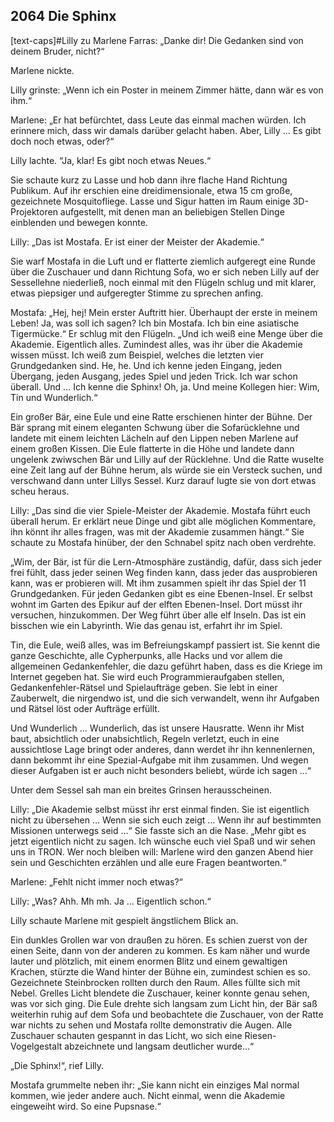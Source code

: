 ## **2064** Die Sphinx

[text-caps]#Lilly zu Marlene Farras: „Danke dir!
Die Gedanken sind von deinem Bruder, nicht?“

Marlene nickte.

Lilly grinste: „Wenn ich ein Poster in meinem Zimmer hätte, dann wär es von ihm.“

Marlene: „Er hat befürchtet, dass Leute das einmal machen würden.
Ich erinnere mich, dass wir damals darüber gelacht haben.
Aber, Lilly ... Es gibt doch noch etwas, oder?“

Lilly lachte. “Ja, klar! Es gibt noch etwas Neues.“

Sie schaute kurz zu Lasse und hob dann ihre flache Hand Richtung Publikum.
Auf ihr erschien eine dreidimensionale, etwa 15 cm große, gezeichnete Mosquitofliege.
Lasse und Sigur hatten im Raum einige 3D-Projektoren aufgestellt, mit denen man an beliebigen Stellen Dinge einblenden und bewegen konnte.

Lilly: „Das ist Mostafa.
Er ist einer der Meister der Akademie.“

Sie warf Mostafa in die Luft und er flatterte ziemlich aufgeregt eine Runde über die Zuschauer und dann Richtung Sofa, wo er sich neben Lilly auf der Sessellehne niederließ, noch einmal mit den Flügeln schlug und mit klarer, etwas piepsiger und aufgeregter Stimme zu sprechen anfing.

Mostafa: „Hej, hej! Mein erster Auftritt hier.
Überhaupt der erste in meinem Leben!
Ja, was soll ich sagen?
Ich bin Mostafa.
Ich bin eine asiatische Tigermücke.“
Er schlug mit den Flügeln.
„Und ich weiß eine Menge über die Akademie.
Eigentlich alles.
Zumindest alles, was ihr über die Akademie wissen müsst.
Ich weiß zum Beispiel, welches die letzten vier Grundgedanken sind.
He, he.
Und ich kenne jeden Eingang, jeden Übergang, jeden Ausgang, jedes Spiel und jeden Trick.
Ich war schon überall.
Und … Ich kenne die Sphinx! Oh, ja.
Und meine Kollegen hier: Wim, Tin und Wunderlich.“

Ein großer Bär, eine Eule und eine Ratte erschienen hinter der Bühne.
Der Bär sprang mit einem eleganten Schwung über die Sofarücklehne und landete mit einem leichten Lächeln auf den Lippen neben Marlene auf einem großen Kissen.
Die Eule flatterte in die Höhe und landete dann ungelenk zwiwschen Bär und Lilly auf der Rücklehne.
Und die Ratte wuselte eine Zeit lang auf der Bühne herum, als würde sie ein Versteck suchen, und verschwand dann unter Lillys Sessel.
Kurz darauf lugte sie von dort etwas scheu heraus.

Lilly: „Das sind die vier Spiele-Meister der Akademie.
Mostafa führt euch überall herum.
Er erklärt neue Dinge und gibt alle möglichen Kommentare, ihn könnt ihr alles fragen, was mit der Akademie zusammen hängt.“ Sie schaute zu Mostafa hinüber, der den Schnabel spitz nach oben verdrehte.

„Wim, der Bär, ist für die Lern-Atmosphäre zuständig, dafür, dass sich jeder frei fühlt, dass jeder seinen Weg finden kann, dass jeder das ausprobieren kann, was er probieren will.
Mt ihm zusammen spielt ihr das Spiel der 11 Grundgedanken.
Für jeden Gedanken gibt es eine Ebenen-Insel.
Er selbst wohnt im Garten des Epikur auf der elften Ebenen-Insel.
Dort müsst ihr versuchen, hinzukommen.
Der Weg führt über alle elf Inseln.
Das ist ein bisschen wie ein Labyrinth.
Wie das genau ist, erfahrt ihr im Spiel.

Tin, die Eule, weiß alles, was im Befreiungskampf passiert ist.
Sie kennt die ganze Geschichte, alle Cypherpunks, alle Hacks und vor allem die allgemeinen Gedankenfehler, die dazu geführt haben, dass es die Kriege im Internet gegeben hat.
Sie wird euch Programmieraufgaben stellen, Gedankenfehler-Rätsel und Spielaufträge geben.
Sie lebt in einer Zauberwelt, die nirgendwo ist, und die sich verwandelt, wenn ihr Aufgaben und Rätsel löst oder Aufträge erfüllt.

Und Wunderlich … Wunderlich, das ist unsere Hausratte.
Wenn ihr Mist baut, absichtlich oder unabsichtlich, Regeln verletzt, euch in eine aussichtlose Lage bringt oder anderes, dann werdet ihr ihn kennenlernen, dann bekommt ihr eine Spezial-Aufgabe mit ihm zusammen.
Und wegen dieser Aufgaben ist er auch nicht besonders beliebt, würde ich sagen …“

Unter dem Sessel sah man ein breites Grinsen herausscheinen.

Lilly: „Die Akademie selbst müsst ihr erst einmal finden.
Sie ist eigentlich nicht zu übersehen … Wenn sie sich euch zeigt … Wenn ihr auf bestimmten Missionen unterwegs seid …“
Sie fasste sich an die Nase.
„Mehr gibt es jetzt eigentlich nicht zu sagen.
Ich wünsche euch viel Spaß und wir sehen uns in TRON.
Wer noch bleiben will: Marlene wird den ganzen Abend hier sein und Geschichten erzählen und alle eure Fragen beantworten.“

Marlene: „Fehlt nicht immer noch etwas?“

Lilly: „Was? Ahh. Mh mh. Ja ... Eigentlich schon.“

Lilly schaute Marlene mit gespielt ängstlichem Blick an.

Ein dunkles Grollen war von draußen zu hören.
Es schien zuerst von der einen Seite, dann von der anderen zu kommen.
Es kam näher und wurde lauter und plötzlich, mit einem enormen Blitz und einem gewaltigen Krachen, stürzte die Wand hinter der Bühne ein, zumindest schien es so.
Gezeichnete Steinbrocken rollten durch den Raum.
Alles füllte sich mit Nebel.
Grelles Licht blendete die Zuschauer, keiner konnte genau sehen, was vor sich ging.
Die Eule drehte sich langsam zum Licht hin, der Bär saß weiterhin ruhig auf dem Sofa und beobachtete die Zuschauer, von der Ratte war nichts zu sehen und Mostafa rollte demonstrativ die Augen.
Alle Zuschauer schauten gespannt in das Licht, wo sich eine Riesen-Vogelgestalt abzeichnete und langsam deutlicher wurde…“

„Die Sphinx!“, rief Lilly.

Mostafa grummelte neben ihr: „Sie kann nicht ein einziges Mal normal kommen, wie jeder andere auch.
Nicht einmal, wenn die Akademie eingeweiht wird.
So eine Pupsnase.“
